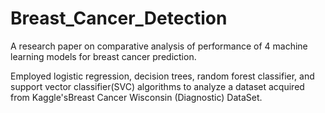 # Breast_Cancer_Detection
A research paper on comparative analysis of performance of 4 machine learning models for breast cancer prediction.

Employed logistic regression, decision trees, random
forest classifier, and support vector classifier(SVC) algorithms to analyze a dataset 
acquired from Kaggle'sBreast Cancer Wisconsin (Diagnostic) DataSet.
